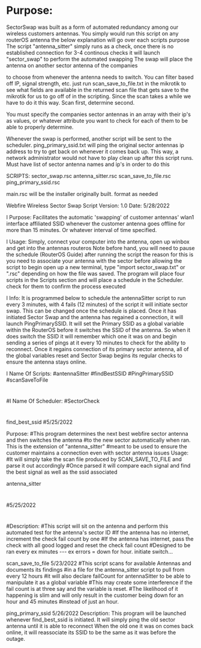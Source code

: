 # Purpose: 
SectorSwap was built as a form of automated redundancy among our wireless customers antennas.
You simply would run this script on any routerOS antenna the below explanation will go over each scripts purpose
The script "antenna_sitter" simply runs as a check, once there is no established 
connection for 3-4 continous checks it will launch "sector_swap" to perform the automated swapping
The swap will place the antenna on another sector antenna of the companies

to choose from whenever the antenna needs to switch. You can filter based off IP, signal strength, etc. just
run scan_save_to_file.txt in the mikrotik to see what fields are available in the returned scan file that
gets save to the mikrotik for us to go off of in the scripting. 
Since the scan takes a while we have to do it this way. 
Scan first, determine second. 

You must specify the companies sector antennas in an array with their ip's as values, or whatever attribute you want to check for each of them 
to be able to properly determine.

Whenever the swap is performed, another script will be sent to the scheduler. 
ping_primary_ssid.txt will ping the original sector antennas ip address to try to get back on whenever it comes back up. 
This way, a network administrator would not have to play clean up after this script runs. Must have list of sector antenna
names and ip's in order to do this


SCRIPTS:
sector_swap.rsc
antenna_sitter.rsc
scan_save_to_file.rsc
ping_primary_ssid.rsc

main.rsc will be the installer originally built. format as needed



Webfire Wireless Sector Swap Script
Version: 1.0  Date: 5/28/2022

I	Purpose:
Facilitates the automatic 'swapping' of customer antennas' wlan1 interface affiliated SSID
whenever the customer antenna goes offline for more than 15 minutes. Or whatever interval of time
specified.

I	Usage:
Simply, connect your computer into the antenna, open up winbox and get into the antennas routeros
Note before hand, you will need to pause the schedule (RouterOS Guide) after running the script
the reason for this is you need to associate your antenna with the sector before allowing the script to begin
open up a new terminal, type "import sector_swap.txt" or ".rsc" depending on how the file was saved.
The program will place four scripts in the Scripts section and will place a schedule in the Scheduler.
check for them to confirm the process executed

I	Info:
It is programmed below to schedule the antennaSitter script to run every 3 minutes, with 4 fails (12 minutes)
of the script it will initiate sector swap. This can be changed once the schedule is placed. Once it has initiated
Sector Swap and the antenna has regained a connection, it will launch PingPrimarySSID. It will set the Primary SSID as
a global variable within the RouterOS before it switches the SSID of the antenna. So when it does switch the SSID
it will remember which one it was on and begin sending a series of pings at it every 10 minutes to check for the ability 
to reconnect. Once it regains connection of its primary sector antenna, all of the global variables reset and Sector Swap
begins its regular checks to ensure the antenna stays online. 

I	Name Of Scripts:
#antennaSitter
#findBestSSID
#PingPrimarySSID
#scanSaveToFile
#
#I	Name Of Scheduler:
#SectorCheck
#


find_best_ssid
#5/25/2022

Purpose:
#This program determines the next best webfire sector antenna and then switches the antenna
#to the new sector automatically when ran. This is the extension of "antenna_sitter" 
#meant to be used to ensure the customer maintains a connection even with sector antenna issues
Usage: 
#It will simply take the scan file produced by SCAN_SAVE_TO_FILE and parse it out accordingly
#Once parsed it will compare each signal and find the best signal as well as the ssid associated 


antenna_sitter
#
#5/25/2022
# 
#Description:
#This script will sit on the antenna and perform this automated test for the antenna's sector ID
#If the antenna has no internet, increment the check fail count by one
#If the antenna has internet, pass the check with all good logged and reset the check fail count
#Designed to be ran every ex minutes --- ex errors = down for hour. initiate switch...


scan_save_to_file
5/23/2022
#This script scans for available Antennas and documents its findings
#in a file for the antenna_sitter script to pull from every 12 hours
#it will also declare failCount for antennaSitter to be able to manipulate it as a global variable
#This may create some interference if the fail count is at three say and the variable is reset. 
#The likelihood of it happening is slim and will only result in the customer being down for an hour and 45 minutes
#instead of just an hour. 


ping_primary_ssid
5/26/2022
 Description:
	This program will be launched whenever find_best_ssid is initiated.
	It will simply ping the old sector antenna until it is able to reconnect
	When the old one it was on comes back online, it will reassociate its SSID
  to be the same as it was before the outage. 
